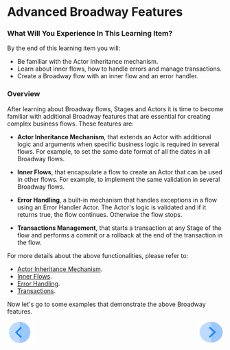 # Advanced Broadway Features

### What Will You Experience In This Learning Item?

By the end of this learning item you will:

- Be familiar with the Actor Inheritance mechanism.
- Learn about inner flows, how to handle errors and manage transactions.
- Create a Broadway flow with an inner flow and an error handler.
 

### Overview

After learning about Broadway flows, Stages and Actors it is time to become familiar with additional Broadway features that are essential for creating complex business flows. These features are:

* **Actor Inheritance Mechanism**, that extends an Actor with additional logic and arguments when specific business logic is required in several flows. For example, to set the same date format of all the dates in all Broadway flows.

* **Inner Flows**, that encapsulate a flow to create an Actor that can be used in other flows. For example, to implement the same validation in several Broadway flows.

* **Error Handling**, a built-in mechanism that handles exceptions in a flow using an Error Handler Actor. The Actor's logic is validated and if it returns true, the flow continues. Otherwise the flow stops.

* **Transactions Management**, that starts a transaction at any Stage of the flow and performs a commit or a rollback at the end of the transaction in the flow.

  

For more details about the above functionalities, please refer to:

* [Actor Inheritance Mechanism](/articles/19_Broadway/06_export_actor.md).
* [Inner Flows](/articles/19_Broadway/22_broadway_flow_inner_flows.md).
* [Error Handling](/articles/19_Broadway/24_error_handling.md).
* [Transactions](/articles/19_Broadway/23_transactions.md).



Now let's go to some examples that demonstrate the above Broadway features.



[![Previous](/articles/images/Previous.png)](13_interface_listener_exercise.md)[<img align="right" width="60" height="54" src="/articles/images/Next.png">](15_broadway_advanced_features_example1.md)
